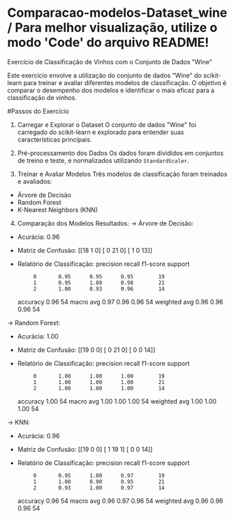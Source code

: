 # Comparacao-modelos-Dataset_wine / Para melhor visualização, utilize o modo 'Code' do arquivo README!

Exercício de Classificação de Vinhos com o Conjunto de Dados "Wine"

Este exercício envolve a utilização do conjunto de dados "Wine" do scikit-learn para treinar e avaliar diferentes modelos de classificação. O objetivo é comparar o desempenho dos modelos e identificar o mais eficaz para a classificação de vinhos.

#Passos do Exercício

1. Carregar e Explorar o Dataset
O conjunto de dados "Wine" foi carregado do scikit-learn e explorado para entender suas características principais.

2. Pré-processamento dos Dados
Os dados foram divididos em conjuntos de treino e teste, e normalizados utilizando `StandardScaler`.

3. Treinar e Avaliar Modelos
Três modelos de classificação foram treinados e avaliados:
- Árvore de Decisão
- Random Forest
- K-Nearest Neighbors (KNN)

4. Comparação dos Modelos
Resultados:
-> Árvore de Decisão:
  - Acurácia: 0.96
  - Matriz de Confusão:
    [[18  1  0]
     [ 0 21  0]
     [ 1  0 13]]
  - Relatório de Classificação:
                precision    recall  f1-score   support

             0       0.95      0.95      0.95        19
             1       0.95      1.00      0.98        21
             2       1.00      0.93      0.96        14

      accuracy                           0.96        54
     macro avg       0.97      0.96      0.96        54
  weighted avg       0.96      0.96      0.96        54

-> Random Forest:
  - Acurácia: 1.00
  - Matriz de Confusão:
    [[19  0  0]
     [ 0 21  0]
     [ 0  0 14]]
  - Relatório de Classificação:
                precision    recall  f1-score   support

             0       1.00      1.00      1.00        19
             1       1.00      1.00      1.00        21
             2       1.00      1.00      1.00        14

      accuracy                           1.00        54
     macro avg       1.00      1.00      1.00        54
  weighted avg       1.00      1.00      1.00        54

-> KNN:
  - Acurácia: 0.96
  - Matriz de Confusão:
    [[19  0  0]
     [ 1 19  1]
     [ 0  0 14]]
  - Relatório de Classificação:
                precision    recall  f1-score   support

             0       0.95      1.00      0.97        19
             1       1.00      0.90      0.95        21
             2       0.93      1.00      0.97        14

      accuracy                           0.96        54
     macro avg       0.96      0.97      0.96        54
  weighted avg       0.96      0.96      0.96        54

